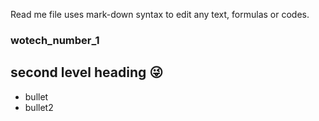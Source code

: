Read me file uses mark-down syntax to edit any text, formulas or codes.

###  wotech_number_1 

## second level heading 😜
- bullet
- bullet2

